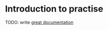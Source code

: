 # Introduction to practise

TODO: write [great documentation](http://jacobian.org/writing/what-to-write/)
